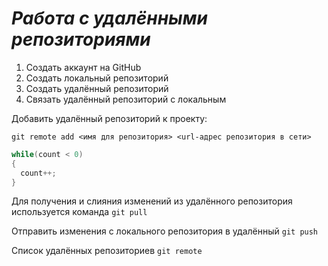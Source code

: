 # ***Работа с удалёнными репозиториями***

1. Создать аккаунт на GitHub
2. Создать локальный репозиторий
3. Создать удалённый репозиторий
4. Связать удалённый репозиторий с локальным

Добавить удалённый репозиторий к проекту:
```
git remote add <имя для репозитория> <url-адрес репозитория в сети>
```
```C#
while(count < 0)
{
  count++;
}
```
Для получения и слияния изменений из удалённого репозитория используется команда `git pull`

Отправить изменения с локального репозитория в удалённый `git push`

Список удалённых репозиториев `git remote`

